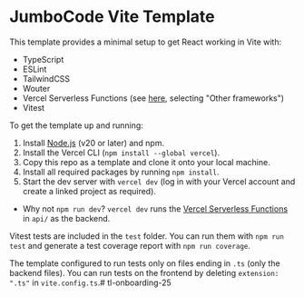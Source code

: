 # JumboCode Vite Template

This template provides a minimal setup to get React working in Vite with:

- TypeScript
- ESLint
- TailwindCSS
- Wouter
- Vercel Serverless Functions (see [here](https://vercel.com/docs/functions/quickstart), selecting "Other frameworks")
- Vitest

To get the template up and running:

1. Install [Node.js](https://nodejs.org/en) (v20 or later) and npm.
2. Install the Vercel CLI (`npm install --global vercel`).
3. Copy this repo as a template and clone it onto your local machine.
4. Install all required packages by running `npm install`.
5. Start the dev server with `vercel dev` (log in with your Vercel account and create a linked project as required).

- Why not `npm run dev`? `vercel dev` runs the [Vercel Serverless Functions](https://vercel.com/docs/functions/quickstart) in `api/` as the backend.

Vitest tests are included in the `test` folder. You can run them with `npm run test` and generate a test coverage report with `npm run coverage`.

The template configured to run tests only on files ending in `.ts` (only the backend files). You can run tests on the frontend by deleting `extension: ".ts"` in `vite.config.ts`.# tl-onboarding-25
